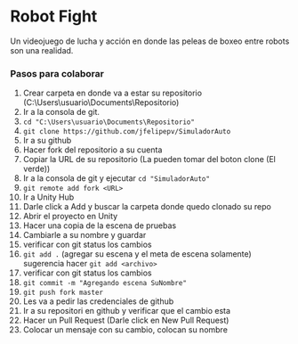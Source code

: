 # Robot Fight
Un videojuego de lucha y acción en donde las peleas de boxeo entre robots son una realidad.

### Pasos para colaborar

1. Crear carpeta en donde va a estar su repositorio (C:\Users\usuario\Documents\Repositorio)
2. Ir a la consola de git.
2. ```cd "C:\Users\usuario\Documents\Repositorio"```
3. ```git clone https://github.com/jfelipepv/SimuladorAuto```
4. Ir a su github 
5. Hacer fork del repositorio a su cuenta
6. Copiar la URL de su repositorio (La pueden tomar del boton clone (El verde))
6. Ir a la consola de git y ejecutar ```cd "SimuladorAuto"```
7. ```git remote add fork <URL>```
8. Ir a Unity Hub
9. Darle click a Add y buscar la carpeta donde quedo clonado su repo
10. Abrir el proyecto en Unity
11. Hacer una copia de la escena de pruebas
12. Cambiarle a su nombre y guardar
13. verificar con git status los cambios
13. ```git add .``` (agregar su escena y el meta de escena solamente)
    sugerencia hacer ```git add <archivo>```
14. verificar con git status los cambios
15. ```git commit -m "Agregando escena SuNombre"```
16. ```git push fork master```
17. Les va a pedir las credenciales de github
18. Ir a su repositori en github y verificar que el cambio esta
19. Hacer un Pull Request (Darle click en New Pull Request)
20. Colocar un mensaje con su cambio, colocan su nombre
